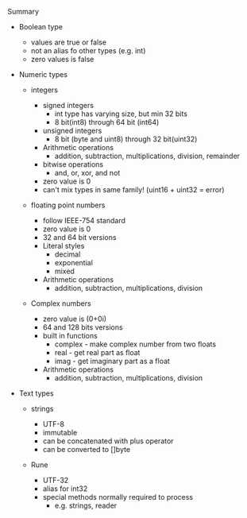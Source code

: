 Summary

- Boolean type  
    - values are true or false
    - not an alias fo other types (e.g. int)
    - zero values is false

- Numeric types
    - integers
        - signed integers
            - int type has varying size, but min 32 bits
            - 8 bit(int8) through 64 bit (int64)
        - unsigned integers
            - 8 bit (byte and uint8) through 32 bit(uint32)
        - Arithmetic operations
            - addition, subtraction, multiplications, division, remainder
        - bitwise operations
            - and, or, xor, and not
        - zero value is 0
        - can't mix types in same family! (uint16 + uint32 = error)
    
    - floating point numbers
        - follow IEEE-754 standard
        - zero value is 0
        - 32 and 64 bit versions
        - Literal styles
            - decimal
            - exponential
            - mixed 
        - Arithmetic operations
            - addition, subtraction, multiplications, division

    - Complex numbers
        - zero value is (0+0i)
        - 64 and 128 bits versions
        - built in functions
            - complex - make complex number from two floats
            - real - get real part as float
            - imag - get imaginary part as a float
        - Arithmetic operations
            - addition, subtraction, multiplications, division
  
- Text types
    - strings
        - UTF-8
        - immutable
        - can be concatenated with plus operator
        - can be converted to []byte

    - Rune
        - UTF-32 
        - alias for int32
        - special methods normally required to process
            - e.g. strings, reader
